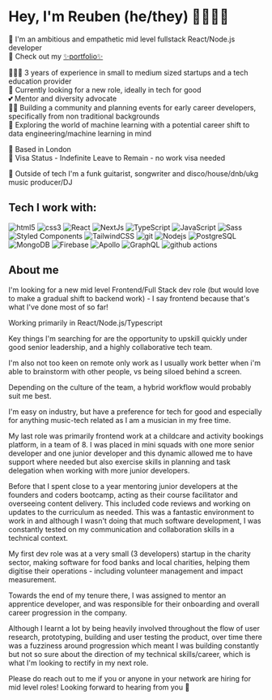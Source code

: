 # Hey, I'm Reuben (he/they) 🎸🏳️‍🌈🤘

👋 I'm an ambitious and empathetic mid level fullstack React/Node.js developer  
🦆 Check out my [✨portfolio✨](https://reubengt.github.io)


👨🏽‍💼 3 years of experience in small to medium sized startups and a tech education provider  
👀 Currently looking for a new role, ideally in tech for good  
💕 Mentor and diversity advocate  
💪🏽 Building a community and planning events for early career developers, specifically from non traditional backgrounds  
📖 Exploring the world of machine learning with a potential career shift to data engineering/machine learning in mind

📍 Based in London  
📄 Visa Status - Indefinite Leave to Remain - no work visa needed

🎸 Outside of tech I'm a funk guitarist, songwriter and disco/house/dnb/ukg music producer/DJ

## Tech I work with:
<p>
  <img alt="html5" src="https://img.shields.io/badge/-HTML5-E34F26?style=for-the-badge&logo=html5&logoColor=white" />
  <img alt="css3" src="https://img.shields.io/badge/-CSS3-1572B6?style=for-the-badge&logo=css3&logoColor=white" />
  <img alt="React" src="https://img.shields.io/badge/-React-45b8d8?style=for-the-badge&logo=react&logoColor=white" />
  <img alt="NextJs" src="https://img.shields.io/badge/-NextJs-000000?style=for-the-badge&logo=nextdotjs&logoColor=white" />
  <img alt="TypeScript" src="https://img.shields.io/badge/-TypeScript-007ACC?style=for-the-badge&logo=typescript&logoColor=white" />
  <img alt="JavaScript" src="https://img.shields.io/badge/-JavaScript-F7DF1E?style=for-the-badge&logo=javascript&logoColor=black" />
  <img alt="Sass" src="https://img.shields.io/badge/-Sass-CC6699?style=for-the-badge&logo=sass&logoColor=white" />
  <img alt="Styled Components" src="https://img.shields.io/badge/-Styled_Components-db7092?style=for-the-badge&logo=styled-components&logoColor=white" />
  <img alt="TailwindCSS" src="https://img.shields.io/badge/-Tailwind_CSS-06B6D4?style=for-the-badge&logo=tailwindcss&logoColor=white" />
  <img alt="git" src="https://img.shields.io/badge/-Git-F05032?style=for-the-badge&logo=git&logoColor=white" />
  <img alt="Nodejs" src="https://img.shields.io/badge/-Nodejs-43853d?style=for-the-badge&logo=Node.js&logoColor=white" />
  <img alt="PostgreSQL" src="https://img.shields.io/badge/-PostgreSQL-4169E1?style=for-the-badge&logo=postgresql&logoColor=white" />
  <img alt="MongoDB" src="https://img.shields.io/badge/-MongoDB-13aa52?style=for-the-badge&logo=mongodb&logoColor=white" />
  <img alt="Firebase" src="https://img.shields.io/badge/-Firebase-FFCA28?style=for-the-badge&logo=firebase&logoColor=black" />
  <img alt="Apollo" src="https://img.shields.io/badge/-Apollo%20GraphQL-311C87?style=for-the-badge&logo=apollo-graphql&logoColor=white" />
  <img alt="GraphQL" src="https://img.shields.io/badge/-GraphQL-E10098?style=for-the-badge&logo=graphql&logoColor=white" />
  <img alt="github actions" src="https://img.shields.io/badge/-Github_Actions-2088FF?style=for-the-badge&logo=github-actions&logoColor=white" />
</p>

## About me

I'm looking for a new mid level Frontend/Full Stack dev role (but would love to make a gradual shift to backend work) - I say frontend because that's what I've done most of so far!

Working primarily in React/Node.js/Typescript 

Key things I'm searching for are the opportunity to upskill quickly under good senior leadership, and a highly collaborative tech team. 

I'm also not too keen on remote only work as I usually work better when i'm able to brainstorm with other people, vs being siloed behind a screen.   

Depending on the culture of the team, a hybrid workflow would probably suit me best.

I'm easy on industry, but have a preference for tech for good and especially for anything music-tech related as I am a musician in my free time.

My last role was primarily frontend work at a childcare and activity bookings platform, in a team of 8. I was placed in mini squads with one more senior developer and one junior developer and this dynamic allowed me to have support where needed but also exercise skills in planning and task delegation when working with more junior developers. 

Before that I spent close to a year mentoring junior developers at the founders and coders bootcamp, acting as their course facilitator and overseeing content delivery. This included code reviews and working on updates to the curriculum as needed. This was a fantastic environment to work in and although I wasn't doing that much software development, I was constantly tested on my communication and collaboration skills in a technical context.

My first dev role was at a very small (3 developers) startup in the charity sector, making software for food banks and local charities, helping them digitise their operations - including volunteer management and impact measurement.  

Towards the end of my tenure there, I was assigned to mentor an apprentice developer, and was responsible for their onboarding and overall career progression in the company.  

Although I learnt a lot by being heavily involved throughout the flow of user research, prototyping, building and user testing the product, over time there was a fuzziness around progression which meant I was building constantly but not so sure about the direction of my technical skills/career, which is what I'm looking to rectify in my next role.

Please do reach out to me if you or anyone in your network are hiring for mid level roles! Looking forward to hearing from you 💖
